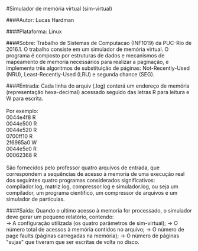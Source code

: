 #Simulador de memória virtual (sim-virtual)
  
####Autor:
Lucas Hardman<br/>

####Plataforma:
Linux<br/>
  
####Sobre:
Trabalho de Sistemas de Computacao (INF1019) da PUC-Rio de 2016.1. O trabalho	consiste	em um simulador de memória virtual. O
programa é composto por estruturas de dados e mecanismos de mapeamento de memoria necessários para realizar a paginação, e
implementa três algoritmos de substituição de páginas: Not-Recently-Used (NRU), Least-Recently-Used (LRU) e segunda chance (SEG).
<br/>

####Entrada:
Cada linha do arquiv (.log) conterá um endereço de memória (representação hexa-decimal) acessado seguido das letras R para
leitura e W para escrita.<br/> <br/>
Por exemplo: <br/>
0044e4f8 R <br/>
0044e500 R <br/>
0044e520 R <br/>
0700ff10 R <br/>
2f6965a0 W <br/>
0044e5c0 R <br/>
00062368 R <br/>
<br/>
São fornecidos pelo professor quatro arquivos de entrada, que correspondem a sequências de acesso à memoria de uma 
execução real dos seguintes quatro programas considerados significativos: compilador.log, matriz.log, compressor.log e 
simulador.log, ou seja um compilador, um programa científico, um compressor de arquivos e um simulador de partículas. <br/>

####Saída:
Quando o ultimo acesso à memoria for processado, o simulador deve gerar um pequeno relatório, contendo: <br/>
-> A configuração utilizada (os quatro parâmetros de sim-virtual);
-> O número total de acessos à memória contidos no arquivo;
-> O número de page faults (páginas carregadas na memória);
-> O número de páginas "sujas" que tiveram que ser escritas de volta no disco.
